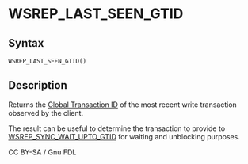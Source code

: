 
# WSREP_LAST_SEEN_GTID

## Syntax


```
WSREP_LAST_SEEN_GTID()
```

## Description


Returns the [Global Transaction ID](../../../../../../server-usage/replication-cluster-multi-master/standard-replication/gtid.md) of the most recent write transaction observed by the client.


The result can be useful to determine the transaction to provide to [WSREP_SYNC_WAIT_UPTO_GTID](wsrep_sync_wait_upto_gtid.md) for waiting and unblocking purposes.


CC BY-SA / Gnu FDL

